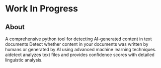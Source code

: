 # Work In Progress

## About
A comprehensive python tool for detecting AI-generated content in text documents Detect whether content in your documents was written by humans or generated by AI using advanced machine learning techniques. aidetect analyzes text files and provides confidence scores with detailed linguistic analysis.